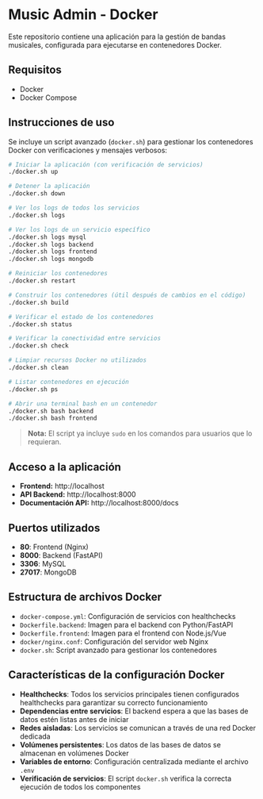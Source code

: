 # Music Admin - Docker

Este repositorio contiene una aplicación para la gestión de bandas musicales, configurada para ejecutarse en contenedores Docker.

## Requisitos

- Docker
- Docker Compose

## Instrucciones de uso

Se incluye un script avanzado (`docker.sh`) para gestionar los contenedores Docker con verificaciones y mensajes verbosos:

```bash
# Iniciar la aplicación (con verificación de servicios)
./docker.sh up

# Detener la aplicación
./docker.sh down

# Ver los logs de todos los servicios
./docker.sh logs

# Ver los logs de un servicio específico
./docker.sh logs mysql
./docker.sh logs backend
./docker.sh logs frontend
./docker.sh logs mongodb

# Reiniciar los contenedores
./docker.sh restart

# Construir los contenedores (útil después de cambios en el código)
./docker.sh build

# Verificar el estado de los contenedores
./docker.sh status

# Verificar la conectividad entre servicios
./docker.sh check

# Limpiar recursos Docker no utilizados
./docker.sh clean

# Listar contenedores en ejecución
./docker.sh ps

# Abrir una terminal bash en un contenedor
./docker.sh bash backend
./docker.sh bash frontend
```

> **Nota:** El script ya incluye `sudo` en los comandos para usuarios que lo requieran.

## Acceso a la aplicación

- **Frontend:** http://localhost
- **API Backend:** http://localhost:8000
- **Documentación API:** http://localhost:8000/docs

## Puertos utilizados

- **80**: Frontend (Nginx)
- **8000**: Backend (FastAPI)
- **3306**: MySQL
- **27017**: MongoDB

## Estructura de archivos Docker

- `docker-compose.yml`: Configuración de servicios con healthchecks
- `Dockerfile.backend`: Imagen para el backend con Python/FastAPI
- `Dockerfile.frontend`: Imagen para el frontend con Node.js/Vue
- `docker/nginx.conf`: Configuración del servidor web Nginx
- `docker.sh`: Script avanzado para gestionar los contenedores

## Características de la configuración Docker

- **Healthchecks**: Todos los servicios principales tienen configurados healthchecks para garantizar su correcto funcionamiento
- **Dependencias entre servicios**: El backend espera a que las bases de datos estén listas antes de iniciar
- **Redes aisladas**: Los servicios se comunican a través de una red Docker dedicada
- **Volúmenes persistentes**: Los datos de las bases de datos se almacenan en volúmenes Docker
- **Variables de entorno**: Configuración centralizada mediante el archivo `.env`
- **Verificación de servicios**: El script `docker.sh` verifica la correcta ejecución de todos los componentes
